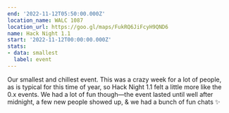 ```yaml
---
end: '2022-11-12T05:50:00.000Z'
location_name: WALC 1087
location_url: https://goo.gl/maps/FukRQ6JiFcyH9QND6
name: Hack Night 1.1
start: '2022-11-12T00:00:00.000Z'
stats:
- data: smallest
  label: event
---
```


Our smallest and chillest event. This was a crazy week for a lot of people, as is typical for this time of year, so Hack Night 1.1 felt a little more like the 0.x events. We had a lot of fun though—the event lasted until well after midnight, a few new people showed up, & we had a bunch of fun chats ✨